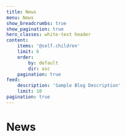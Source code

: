 ```yaml
---
title: News
menu: News
show_breadcrumbs: true
show_pagination: true
hero_classes: white-text header
content:
    items: '@self.children'
    limit: 6
    order:
        by: default
        dir: asc
    pagination: true
feed:
    description: 'Sample Blog Description'
    limit: 10
pagination: true
---
```

# News

